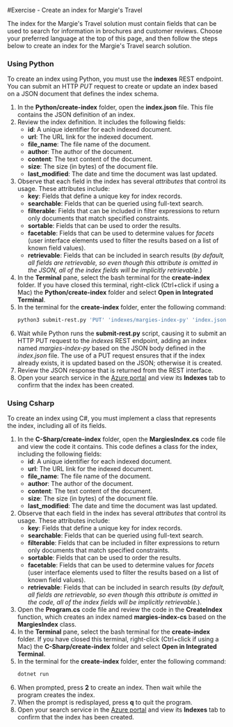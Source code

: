 #Exercise - Create an index for Margie's Travel

The index for the Margie's Travel solution must contain fields that can be used to search for information in brochures and customer reviews. Choose your preferred language at the top of this page, and then follow the steps below to create an index for the Margie's Travel search solution.

### Using Python

To create an index using Python, you must use the **indexes** REST endpoint. You can submit an HTTP *PUT* request to create or update an index based on a JSON document that defines the index schema.

1. In the **Python/create-index** folder, open the **index.json** file. This file contains the JSON definition of an index.
2. Review the index definition. It includes the following fields:
    - **id**: A unique identifier for each indexed document.
    - **url**: The URL link for the indexed document.
    - **file_name**: The file name of the document.
    - **author**: The author of the document.
    - **content**: The text content of the document.
    - **size**: The size (in bytes) of the document file.
    - **last_modified**: The date and time the document was last updated.
3. Observe that each field in the index has several *attributes* that control its usage. These attributes include:
    - **key**: Fields that define a unique key for index records.
    - **searchable**: Fields that can be queried using full-text search.
    - **filterable**: Fields that can be included in filter expressions to return only documents that match specified constraints.
    - **sortable**: Fields that can be used to order the results.
    - **facetable**: Fields that can be used to determine values for *facets* (user interface elements used to filter the results based on a list of known field values).
    - **retrievable**: Fields that can be included in search results (*by default, all fields are retrievable, so even though this attribute is omitted in the JSON, all of the index fields will be implicitly retrievable.*)
4. In the **Terminal** pane, select the bash terminal for the **create-index** folder. If you have closed this terminal, right-click (Ctrl+click if using a Mac) the **Python/create-index** folder and select **Open in Integrated Terminal**.
5. In the terminal for the **create-index** folder, enter the following command:
    ```bash
    python3 submit-rest.py 'PUT' 'indexes/margies-index-py' 'index.json'
    ```
6. Wait while Python runs the **submit-rest&#46;py** script, causing it to submit an HTTP PUT request to the *indexes* REST endpoint, adding an index named *margies-index-py* based on the JSON body defined in the *index.json* file. The use of a PUT request ensures that if the index already exists, it is updated based on the JSON; otherwise it is created.
7. Review the JSON response that is returned from the REST interface.
8. Open your search service in the [Azure portal](https://portal.azure.com?portal=true) and view its **Indexes** tab to confirm that the index has been created.

### Using Csharp

To create an index using C#, you must implement a class that represents the index, including all of its fields.

1. In the **C-Sharp/create-index** folder, open the **MargiesIndex.cs** code file and view the code it contains. This code defines a class for the index, including the following fields:
    - **id**: A unique identifier for each indexed document.
    - **url**: The URL link for the indexed document.
    - **file_name**: The file name of the document.
    - **author**: The author of the document.
    - **content**: The text content of the document.
    - **size**: The size (in bytes) of the document file.
    - **last_modified**: The date and time the document was last updated.
2. Observe that each field in the index has several *attributes* that control its usage. These attributes include:
    - **key**: Fields that define a unique key for index records.
    - **searchable**: Fields that can be queried using full-text search.
    - **filterable**: Fields that can be included in filter expressions to return only documents that match specified constraints.
    - **sortable**: Fields that can be used to order the results.
    - **facetable**: Fields that can be used to determine values for *facets* (user interface elements used to filter the results based on a list of known field values).
    - **retrievable**: Fields that can be included in search results (*by default, all fields are retrievable, so even though this attribute is omitted in the code, all of the index fields will be implicitly retrievable.*).
3. Open the **Program.cs** code file and review the code in the **CreateIndex** function, which creates an index named **margies-index-cs** based on the **MargiesIndex** class.
4. In the **Terminal** pane, select the bash terminal for the **create-index** folder. If you have closed this terminal, right-click (Ctrl+click if using a Mac) the **C-Sharp/create-index** folder and select **Open in Integrated Terminal**.
5. In the terminal for the **create-index** folder, enter the following command:
    ```bash
    dotnet run
    ```
6. When prompted, press **2** to create an index. Then wait while the program creates the index.
7. When the prompt is redisplayed, press **q** to quit the program.
8. Open your search service in the [Azure portal](https://portal.azure.com?portal=true) and view its **Indexes** tab to confirm that the index has been created.
